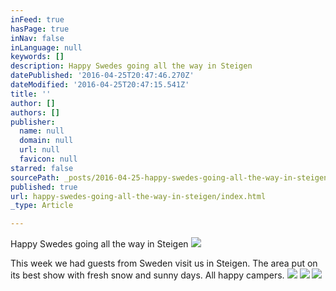 ```yaml
---
inFeed: true
hasPage: true
inNav: false
inLanguage: null
keywords: []
description: Happy Swedes going all the way in Steigen
datePublished: '2016-04-25T20:47:46.270Z'
dateModified: '2016-04-25T20:47:15.541Z'
title: ''
author: []
authors: []
publisher:
  name: null
  domain: null
  url: null
  favicon: null
starred: false
sourcePath: _posts/2016-04-25-happy-swedes-going-all-the-way-in-steigen.md
published: true
url: happy-swedes-going-all-the-way-in-steigen/index.html
_type: Article

---
```

Happy Swedes going all the way in Steigen
![](https://the-grid-user-content.s3-us-west-2.amazonaws.com/3c9206c0-7099-4202-bfaf-86174318fcd3.jpg)

This week we had guests from Sweden visit us in Steigen. The area put on its best show with fresh snow and sunny days. All happy campers.
![](https://the-grid-user-content.s3-us-west-2.amazonaws.com/f72c120e-0b8d-4fc8-b369-f5329056f78b.jpg)
![](https://the-grid-user-content.s3-us-west-2.amazonaws.com/1502ee4c-9d11-4398-96e8-52e0d813f3f1.jpg)
![](https://the-grid-user-content.s3-us-west-2.amazonaws.com/8dd96ee7-6d1a-40ab-a34b-a1ebade98932.jpg)